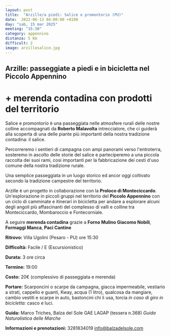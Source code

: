 ```yaml
---
layout: post
title:  "Arzille/a piedi: Salice e promontorio (PU)"
date:  2022-06-13 04:00:00 +0100
day: "sab, 15 mar 2025"
meeting: "15:30"
category: appennino
distanza: 5 Km  
difficult: 2
image: arzillesalice.jpg
---
```


## Arzille: passeggiate a piedi e in bicicletta nel Piccolo Appennino

# + merenda contadina con prodotti del territorio

Salice e promontorio è una passeggiata nelle atmosfere rurali delle nostre colline accompagnati da **Roberto Malavolta** intrecciatore, che ci guiderà alla scoperta di una delle piante più importanti della nostra tradizione contadina: il salice.

Percorreremo i sentieri di campagna con ampi panorami verso l'entroterra, sosteremo in ascolto delle storie del salice e parteciperemo a una piccola raccolta dei suoi rami, così importanti per la fabbricazione dei cesti d'uso comune della nostra tradizione rurale.

Una semplice passeggiata in un luogo storico ed ancor oggi coltivato secondo la tradizione campestre del territorio.

Arzille è un progetto in collaborazione con la **Proloco di Monteciccardo**. Un'esplorazione in piccoli gruppi nel territorio del **Piccolo Appennino** con un ciclo di camminate e itinerari in bicicletta per andare a esplorare alcuni degli angoli più affascinanti del complesso di valli e colline tra Monteciccardo, Mombaroccio e Fontecorniale.

A seguire **merenda contadina** grazie a  **Forno Mulino Giacomo Nobili**, **Formaggi Manca**, **Paci Cantine**


**Ritrovo:** Villa Ugolini (Pesaro - PU) ore 15:30

**Difficoltà:** Facile / E (Escursionistico)

**Durata:** 3 ore circa

**Termine:** 19:00

**Costo:** 20€ (complessivo di passeggiata e merenda)

**Portare:** Scarponcini o scarpe da campagna, giacca impermeabile, vestiario a strati, cappello e guanti, Kway, acqua (1 litro), qualcosa da mangiare, cambio vestiti e scarpe in auto, bastoncini chi li usa, torcia *in caso di giro in bicicletta:* casco e luci. 

**Guida:** Marco Triches, Balza del Sole GAE LAGAP (tessera n.368)
*Guida Naturalistica delle Marche*

**Informazioni e prenotazioni:** 3281834019 info@balzadelsole.com
